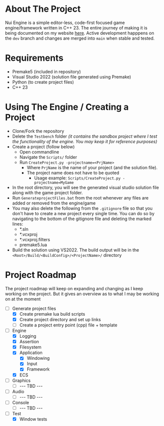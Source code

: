 # About The Project

Nui Engine is a simple editor-less, code-first focused game engine/framework written in C++ 23. The entire journey of making it is being documented on my website [here](https://arnavmehta3000.github.io/posts/mage0/). Active development happpens on the `dev` branch and changes are merged into `main` when stable and tested. 

# Requirements

- Premake5 (included in repository)
- Visual Studio 2022 (solution file generated using Premake)
- Python (to create project files)
- C++ 23

# Using The Engine / Creating a Project

- Clone/Fork the repository
- Delete the `Testbench` folder _(it contains the sandbox project where I test the functionality of the engine. You may keep it for reference purposes)_
- Create a project (follow below)
  - Open commandline
  - Navigate the `Scripts/` folder
  - Run `CreateProject.py -projectname=<PrjName>`
    - Where `PrjName` is the name of your project (and the solution file).
    - The project name does not have to be quoted
      - Usage example: `Scripts/CreateProject.py -projectname=MyGame`
- In the root directory, you will see the generated visual studio solution file along with the game project folder.
- Run `GenerateprojectFiles.bat` from the root whenever any files are added or removed from the engine/game
- You may also delete the following from the `.gitignore` file so that you don't have to create a new project every single time. You can do so by navigating to the bottom of the gitignore file and deleting the marked lines:
  - *.sln
  - *.vcxproj
  - *.vcxproj.filters
  - premake5.lua
- Build the solution using VS2022. The build output will be in the `<Root>/Build/<BuildConfig>/<ProjectName>/` directory

# Project Roadmap

The project roadmap will keep on expanding and changing as I keep working on the project. But it gives an overview as to what I may be working on at the moment

- [ ] Generate project files
  - [x] Create premake lua build scripts
  - [x] Create project directory and set up links
  - [ ] Create a project entry point (cpp) file + template
- [ ] Engine
  - [x] Logging
  - [x] Assertion
  - [x] Filesystem
  - [x] Application
    - [x] Windowing
    - [x] Input
    - [x] Framework
  - [x] ECS
- [ ] Graphics
  - [ ] --- TBD ---
- [ ] Audio
  - [ ] --- TBD ---
- [ ] Console
  - [ ] --- TBD ---
- [ ] Test
  - [x] Window tests
